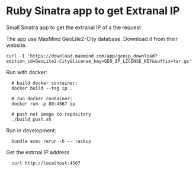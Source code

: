 # Ruby Sinatra app to get Extranal IP

Small Sinatra app to get the extranal IP of a the request

The app use MaxMind GeoLite2-City database. Download it from their website.

```
curl -I 'https://download.maxmind.com/app/geoip_download?edition_id=GeoLite2-City&license_key=GEO_IP_LICENSE_KEY&suffix=tar.gz'
```

Run with docker:
```
  # build docker container:
  docker build --tag ip .

  # run docker container:
  docker run -p 80:4567 ip

  # push not image to repository
  ./build_push.sh
```

Run in development:
```
  bundle exec rerun -b -- rackup
```

Get the extrnal IP address
```
  curl http://localhost:4567
```
